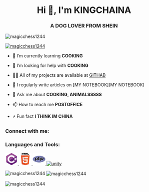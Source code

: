 <h1 align="center">Hi 👋, I'm KINGCHAINA</h1>
<h3 align="center">A DOG LOVER FROM SHEIN</h3>

<p align="left"> <img src="https://komarev.com/ghpvc/?username=magicchess1244&label=Profile%20views&color=0e75b6&style=flat" alt="magicchess1244" /> </p>

<p align="left"> <a href="https://github.com/ryo-ma/github-profile-trophy"><img src="https://github-profile-trophy.vercel.app/?username=magicchess1244" alt="magicchess1244" /></a> </p>

- 🌱 I’m currently learning **COOKING**

- 🤝 I’m looking for help with **COOKING**

- 👨‍💻 All of my projects are available at [GITHAB](GITHAB)

- 📝 I regularly write articles on [MY NOTEBOOK](MY NOTEBOOK)

- 💬 Ask me about **COOKING, ANIMALSSSSS**

- 📫 How to reach me **POSTOFFICE**

- ⚡ Fun fact **I THINK IM CHINA**

<h3 align="left">Connect with me:</h3>
<p align="left">
</p>

<h3 align="left">Languages and Tools:</h3>
<p align="left"> <a href="https://www.w3schools.com/cs/" target="_blank" rel="noreferrer"> <img src="https://raw.githubusercontent.com/devicons/devicon/master/icons/csharp/csharp-original.svg" alt="csharp" width="40" height="40"/> </a> <a href="https://www.w3.org/html/" target="_blank" rel="noreferrer"> <img src="https://raw.githubusercontent.com/devicons/devicon/master/icons/html5/html5-original-wordmark.svg" alt="html5" width="40" height="40"/> </a> <a href="https://www.php.net" target="_blank" rel="noreferrer"> <img src="https://raw.githubusercontent.com/devicons/devicon/master/icons/php/php-original.svg" alt="php" width="40" height="40"/> </a> <a href="https://unity.com/" target="_blank" rel="noreferrer"> <img src="https://www.vectorlogo.zone/logos/unity3d/unity3d-icon.svg" alt="unity" width="40" height="40"/> </a> </p>

<p><img align="left" src="https://github-readme-stats.vercel.app/api/top-langs?username=magicchess1244&show_icons=true&locale=en&layout=compact" alt="magicchess1244" /></p>

<p>&nbsp;<img align="center" src="https://github-readme-stats.vercel.app/api?username=magicchess1244&show_icons=true&locale=en" alt="magicchess1244" /></p>

<p><img align="center" src="https://github-readme-streak-stats.herokuapp.com/?user=magicchess1244&" alt="magicchess1244" /></p>

